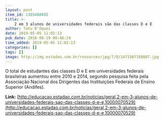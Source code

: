 ```yaml
---
layout: post
item_id: 1385468602
title: >-
    2 em 3 alunos de universidades federais são das classes D e E
author: Tatu D'Oquei
date: 2019-05-05 11:02:13
pub_date: 2016-08-19 00:46:24
time_added: 2019-05-05 11:02:13
categories: []
tags: []
image: http://img.estadao.com.br/resources/jpg/7/0/1471567358607.jpg
---
```


O total de estudantes das classes D e E em universidades federais brasileiras aumentou entre 2010 e 2014, segundo pesquisa feita pela Associação Nacional dos Dirigentes das Instituições Federais de Ensino Superior (Andifes).

**Link:** [http://educacao.estadao.com.br/noticias/geral,2-em-3-alunos-de-universidades-federais-sao-das-classes-d-e-e,10000070529](http://educacao.estadao.com.br/noticias/geral,2-em-3-alunos-de-universidades-federais-sao-das-classes-d-e-e,10000070529)


